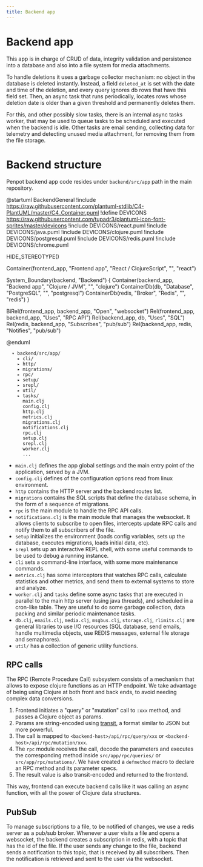 ```yaml
---
title: Backend app
---
```


# Backend app

This app is in charge of CRUD of data, integrity validation and persistence
into a database and also into a file system for media attachments.

To handle deletions it uses a garbage collector mechanism: no object in the
database is deleted instantly. Instead, a field `deleted_at` is set with the
date and time of the deletion, and every query ignores db rows that have this
field set. Then, an async task that runs periodically, locates rows whose
deletion date is older than a given threshold and permanently deletes them.

For this, and other possibly slow tasks, there is an internal async tasks
worker, that may be used to queue tasks to be scheduled and executed when the
backend is idle. Other tasks are email sending, collecting data for telemetry
and detecting unused media attachment, for removing them from the file storage.

# Backend structure

Penpot backend app code resides under `backend/src/app` path in the main repository.

@startuml BackendGeneral
!include https://raw.githubusercontent.com/plantuml-stdlib/C4-PlantUML/master/C4_Container.puml
!define DEVICONS https://raw.githubusercontent.com/tupadr3/plantuml-icon-font-sprites/master/devicons
!include DEVICONS/react.puml
!include DEVICONS/java.puml
!include DEVICONS/clojure.puml
!include DEVICONS/postgresql.puml
!include DEVICONS/redis.puml
!include DEVICONS/chrome.puml

HIDE_STEREOTYPE()

Container(frontend_app, "Frontend app", "React / ClojureScript", "", "react")

System_Boundary(backend, "Backend") {
    Container(backend_app, "Backend app", "Clojure / JVM", "", "clojure")
    ContainerDb(db, "Database", "PostgreSQL", "", "postgresql")
    ContainerDb(redis, "Broker", "Redis", "", "redis")
}

BiRel(frontend_app, backend_app, "Open", "websocket")
Rel(frontend_app, backend_app, "Uses", "RPC API")
Rel(backend_app, db, "Uses", "SQL")
Rel(redis, backend_app, "Subscribes", "pub/sub")
Rel(backend_app, redis, "Notifies", "pub/sub")

@enduml

```
  ▾ backend/src/app/
    ▸ cli/
    ▸ http/
    ▸ migrations/
    ▸ rpc/
    ▸ setup/
    ▸ srepl/
    ▸ util/
    ▸ tasks/
      main.clj
      config.clj
      http.clj
      metrics.clj
      migrations.clj
      notifications.clj
      rpc.clj
      setup.clj
      srepl.clj
      worker.clj
      ...
```

* `main.clj` defines the app global settings and the main entry point of the
  application, served by a JVM.
* `config.clj` defines of the configuration options read from linux
  environment.
* `http` contains the HTTP server and the backend routes list.
* `migrations` contains the SQL scripts that define the database schema, in
  the form of a sequence of migrations.
* `rpc` is the main module to handle the RPC API calls.
* `notifications.clj` is the main module that manages the websocket. It allows
  clients to subscribe to open files, intercepts update RPC calls and notify
  them to all subscribers of the file.
* `setup` initializes the environment (loads config variables, sets up the
  database, executes migrations, loads initial data, etc).
* `srepl` sets up an interactive REPL shell, with some useful commands to be
  used to debug a running instance.
* `cli` sets a command-line interface, with some more maintenance commands.
* `metrics.clj` has some interceptors that watches RPC calls, calculate
  statistics and other metrics, and send them to external systems to store and
  analyze.
* `worker.clj` and `tasks` define some async tasks that are executed in
  parallel to the main http server (using java threads), and scheduled in a
  cron-like table. They are useful to do some garbage collection, data packing
  and similar periodic maintenance tasks.
* `db.clj`, `emails.clj`, `media.clj`, `msgbus.clj`, `storage.clj`,
  `rlimits.clj` are general libraries to use I/O resources (SQL database,
  send emails, handle multimedia objects, use REDIS messages, external file
  storage and semaphores).
* `util/` has a collection of generic utility functions.

## RPC calls

The RPC (Remote Procedure Call) subsystem consists of a mechanism that allows
to expose clojure functions as an HTTP endpoint. We take advantage of being
using Clojure at both front and back ends, to avoid needing complex data
conversions.

  1. Frontend initiates a "query" or "mutation" call to `:xxx` method, and
     passes a Clojure object as params.
  2. Params are string-encoded using
     [transit](https://github.com/cognitect/transit-clj), a format similar to
     JSON but more powerful.
  3. The call is mapped to `<backend-host>/api/rpc/query/xxx` or
     `<backend-host>/api/rpc/mutation/xxx`.
  4. The `rpc` module receives the call, decode the parameters and executes the
     corresponding method inside `src/app/rpc/queries/` or `src/app/rpc/mutations/`.
     We have created a `defmethod` macro to declare an RPC method and its
     parameter specs.
  5. The result value is also transit-encoded and returned to the frontend.

This way, frontend can execute backend calls like it was calling an async function,
with all the power of Clojure data structures.

## PubSub

To manage subscriptions to a file, to be notified of changes, we use a redis
server as a pub/sub broker. Whenever a user visits a file and opens a
websocket, the backend creates a subscription in redis, with a topic that has
the id of the file. If the user sends any change to the file, backend sends a
notification to this topic, that is received by all subscribers. Then the
notification is retrieved and sent to the user via the websocket.

